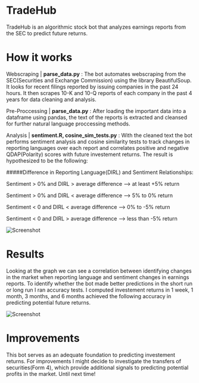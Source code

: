 # TradeHub

TradeHub is an algorithmic stock bot that analyzes earnings reports from the SEC to predict future returns. 

# How it works

Webscraping | **parse_data.py** : The bot automates webscraping from the SEC(Securities and Exchange Commission) using the library BeautifulSoup. It looks for recent filings reported by issuing companies in the past 24 hours. It then scrapes 10-K and 10-Q reports of each company in the past 4 years for data cleaning and analysis.

Pre-Proccessing | **parse_data.py** : After loading the important data into a dataframe using pandas, the text of the reports is extracted and cleansed for further natural language proccessing methods. 

Analysis | **sentiment.R, cosine_sim_tests.py** : With the cleaned text the bot performs sentiment analysis and cosine similarity tests to track changes in reporting languages over each report and correlates positive and negative QDAP(Polarity) scores with future investement returns. The result is hypothesized to be the following:

#####Difference in Reporting Language(DIRL) and Sentiment Relationships:

Sentiment > 0% and DIRL > average difference --> at least +5% return

Sentiment > 0% and DIRL < average difference --> 5% to 0% return

Sentiment < 0 and DIRL < average difference --> 0% to -5% return

Sentiment < 0 and DIRL > average difference --> less than -5% return


![Screenshot](predictions.png)

# Results

Looking at the graph we can see a correlation between identifying changes in the market when reporting language and sentiment changes in earnings reports. To identify whether the bot made better predictions in the short run or long run I ran accuracy tests. I computed investement returns in 1 week, 1 month, 3 months, and 6 months achieved the following accuracy in predicting potential future returns.

![Screenshot](results.png)

# Improvements
This bot serves as an adequate foundation to predicting investement returns. For improvements I might decide to investigate the transfers of securities(Form 4), which provide additional signals to predicting potential profits in the market. Until next time!





